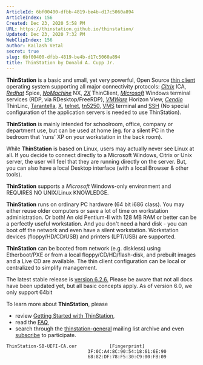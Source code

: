 ```yaml
---
ArticleId: 6bf00400-dfbb-4819-be4b-d17c5060a894
ArticleIndex: 156
Created: Dec 23, 2020 5:58 PM
URL: https://thinstation.github.io/thinstation/
Updated: Dec 23, 2020 7:32 PM
WebClipIndex: 156
author: Kailash Vetal
secret: true
slug: 6bf00400-dfbb-4819-be4b-d17c5060a894
title: ThinStation by Donald A. Cupp Jr.
---
```

**ThinStation** is a basic and small, yet very powerful, Open Source [thin client](http://en.wikipedia.org/wiki/Thin_client) operating system supporting all major connectivity protocols: *[Citrix](http://citrix.com/)* ICA, *[Redhat](http://www.spice-space.org/)* Spice, *[NoMachine](http://nomachine.com/)* NX, *[2X](http://2x.com/)* ThinClient, *[Microsoft](http://microsoft.com/)* Windows terminal services (RDP, via RDesktop/FreeRDP), *[VMWare](http://www.vmware.com/products/horizon-view)* Horizon View, *[Cendio](http://cendio.com/)* ThinLinc, [Tarantella](http://en.wikipedia.org/wiki/Tarantella,_Inc), [X](http://xorg.freedesktop.org/wiki/), [telnet](http://en.wikipedia.org/wiki/Telnet), [tn5250](http://en.wikipedia.org/wiki/Tn5250), [VMS](http://en.wikipedia.org/wiki/OpenVMS) terminal and [SSH](http://en.wikipedia.org/wiki/Secure_Shell) (No special configuration of the application servers is needed to use ThinStation).

**ThinStation** is mainly intended for schoolroom, office, company or department use, but can be used at home (eg. for a silent PC in the bedroom that 'runs' XP on your workstation in the back room).

While **ThinStation** is based on Linux, users may actually never see Linux at all. If you decide to connect directly to a Microsoft Windows, Citrix or Unix server, the user will feel that they are running directly on the server. But, you can also have a local Desktop interface (with a local Browser & other tools).

**ThinStation** supports a *Microsoft* Windows-only environment and REQUIRES NO UNIX/Linux KNOWLEDGE.

**ThinStation** runs on ordinary PC hardware (64 bit i686 class). You may either reuse older computers or save a lot of time on workstation administration. Or both! An old Pentium-II with 128 MB RAM or better can be a perfectly useful workstation. And you don't need a hard disk - you can boot off the network and even have a silent workstation. Workstation devices (floppy/HD/CD/USB) and printers (LPT/USB) are supported.

**ThinStation** can be booted from network (e.g. diskless) using Etherboot/PXE or from a local floppy/CD/HD/flash-disk, and prebuilt images and a Live CD are available. The thin client configuration can be local or centralized to simplify management.

The latest stable release is [version 6.2.6.](http://sourceforge.net/projects/thinstation/files/thinstation/thinstation-6/) Please be aware that not all docs have been updated yet, but all basic concepts apply. As of version 6.0, we only support 64bit

To learn more about **ThinStation**, please

- review [Getting Started with ThinStation](https://github.com/ThinStation/thinstation/wiki/Getting-Started-with-ThinStation),
- read the [FAQ](https://github.com/ThinStation/thinstation/wiki/FAQ),
- search through the [thinstation-general](http://sourceforge.net/mailarchive/forum.php?forum_name=thinstation-general) mailing list archive and even [subscribe](http://lists.sourceforge.net/lists/listinfo/thinstation-general) to participate.

```
ThinStation-SB-UEFI-CA.cer            [Fingerprint]
                              3F:0C:A4:8C:90:54:18:61:6E:90
                              68:82:DF:78:F5:30:C9:00:FB:09

```
